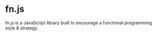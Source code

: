 # fn.js

fn.js is a JavaScript library built to encourage a functional programming style & strategy.

